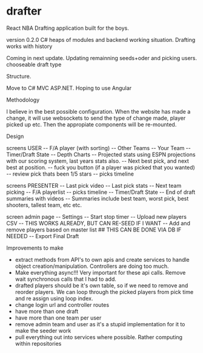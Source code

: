 # drafter
React NBA Drafting application built for the boys.

version 0.2.0 C# heaps of modules and backend working situation. Drafting works with history

Coming in next update.
Updating remainning seeds+oder and picking users.
chooseable draft type

Structure.

Move to C# MVC ASP.NET. Hoping to use Angular

Methodology

I believe in the best possible configuration. When the website has made a change, it will use websockets to send the type of change made, player picked up etc. Then the appropiate components will be re-mounted. 

Design

screens USER
-- F/A player (with sorting)
-- Other Teams
-- Your Team
-- Timer/Draft State
-- Depth Charts
-- Projected stats using ESPN projections with our scoring system, last years stats also.
-- Next best pick, and next best at position.
-- fuck you button (if a player was picked that you wanted)
-- review pick thats been 1/5 stars
-- picks timeline

screens PRESENTER
-- Last pick video
-- Last pick stats
-- Next team picking
-- F/A playerlist
-- picks timeline
-- Timer/Draft State
-- End of draft summaries with videos
-- Summaries include best team, worst pick, best shooters, tallest team, etc etc.

screen admin page
-- Settings
-- Start stop timer
-- Upload new players CSV -- THIS WORKS ALREADY, BUT CAN RE-SEED IF I WANT
-- Add and remove players based on master list ## THIS CAN BE DONE VIA DB IF NEEDED
-- Export Final Draft

Improvements to make
- extract methods from API's to own apis and create services to handle object creation/manipulation. Controllers are doing too much.
- Make everything async!!! Very important for these api calls. Remove wait synchronous calls that I had to add.
- drafted players should be it's own table, so if we need to remove and reorder players. We can loop through the picked players from pick time and re assign using loop index.
- change login url and controller routes
- have more than one draft
- have more than one team per user
- remove admin team and user as it's a stupid implementation for it to make the seeder work
- pull everything out into services where possible. Rather computing within repositories


